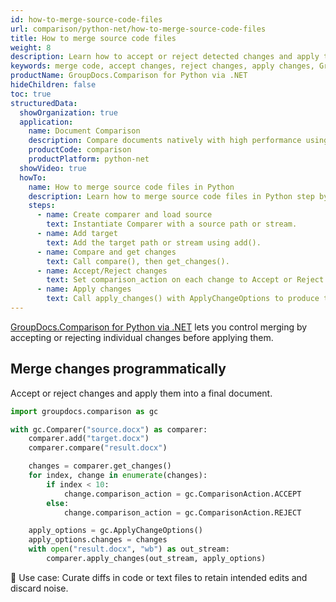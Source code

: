 ```yaml
---
id: how-to-merge-source-code-files
url: comparison/python-net/how-to-merge-source-code-files
title: How to merge source code files
weight: 8
description: Learn how to accept or reject detected changes and apply them to the result using GroupDocs.Comparison for Python via .NET.
keywords: merge code, accept changes, reject changes, apply changes, GroupDocs.Comparison Python
productName: GroupDocs.Comparison for Python via .NET
hideChildren: false
toc: true
structuredData:
  showOrganization: true
  application:
    name: Document Comparison
    description: Compare documents natively with high performance using Python and GroupDocs.Comparison for Python via .NET
    productCode: comparison
    productPlatform: python-net
  showVideo: true
  howTo:
    name: How to merge source code files in Python
    description: Learn how to merge source code files in Python step by step
    steps:
      - name: Create comparer and load source
        text: Instantiate Comparer with a source path or stream.
      - name: Add target
        text: Add the target path or stream using add().
      - name: Compare and get changes
        text: Call compare(), then get_changes().
      - name: Accept/Reject changes
        text: Set comparison_action on each change to Accept or Reject.
      - name: Apply changes
        text: Call apply_changes() with ApplyChangeOptions to produce the merged file.
---
```


[GroupDocs.Comparison for Python via .NET](https://products.groupdocs.com/comparison/python-net) lets you control merging by accepting or rejecting individual changes before applying them.

## Merge changes programmatically

Accept or reject changes and apply them into a final document.

```python
import groupdocs.comparison as gc

with gc.Comparer("source.docx") as comparer:
    comparer.add("target.docx")
    comparer.compare("result.docx")

    changes = comparer.get_changes()
    for index, change in enumerate(changes):
        if index < 10:
            change.comparison_action = gc.ComparisonAction.ACCEPT
        else:
            change.comparison_action = gc.ComparisonAction.REJECT

    apply_options = gc.ApplyChangeOptions()
    apply_options.changes = changes
    with open("result.docx", "wb") as out_stream:
        comparer.apply_changes(out_stream, apply_options)
```

🔹 Use case: Curate diffs in code or text files to retain intended edits and discard noise.


